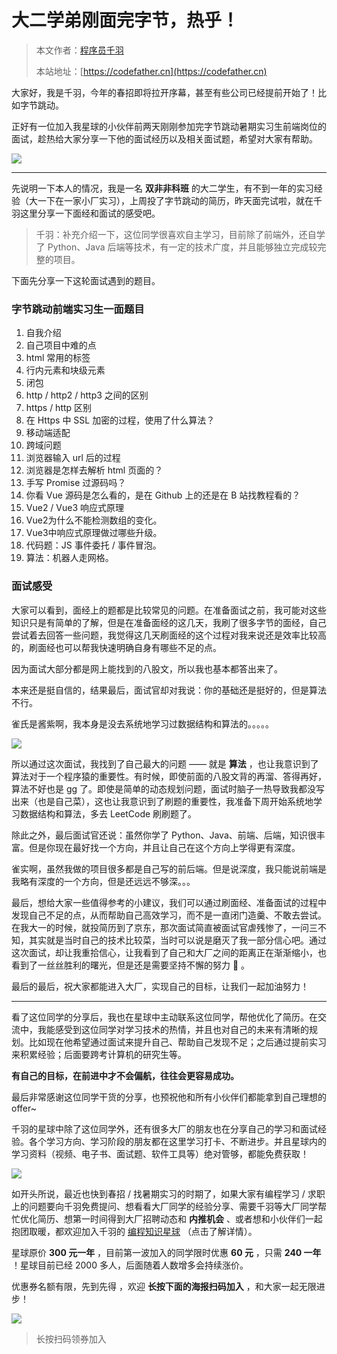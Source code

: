 # 大二学弟刚面完字节，热乎！

> 本文作者：[程序员千羽](https://yuyuanweb.feishu.cn/wiki/Abldw5WkjidySxkKxU2cQdAtnah)
>
> 本站地址：[https://codefather.cn](https://codefather.cn)

大家好，我是千羽，今年的春招即将拉开序幕，甚至有些公司已经提前开始了！比如字节跳动。

正好有一位加入我星球的小伙伴前两天刚刚参加完字节跳动暑期实习生前端岗位的面试，趁热给大家分享一下他的面试经历以及相关面试题，希望对大家有帮助。

![](https://pic.yupi.icu/5563/202311070928053.png)

------


先说明一下本人的情况，我是一名 **双非非科班** 的大二学生，有不到一年的实习经验（大一下在一家小厂实习），上周投了字节跳动的简历，昨天面完试啦，就在千羽这里分享一下面经和面试的感受吧。

> 千羽：补充介绍一下，这位同学很喜欢自主学习，目前除了前端外，还自学了 Python、Java 后端等技术，有一定的技术广度，并且能够独立完成较完整的项目。

下面先分享一下这轮面试遇到的题目。

### 字节跳动前端实习生一面题目

1. 自我介绍
2. 自己项目中难的点
3. html 常用的标签
4. 行内元素和块级元素
5. 闭包
6. http / http2 / http3 之间的区别
7. https /  http  区别
8. 在 Https 中 SSL 加密的过程，使用了什么算法？
9. 移动端适配
10. 跨域问题
11. 浏览器输入 url 后的过程
12. 浏览器是怎样去解析 html 页面的？
13. 手写 Promise 过源码吗？
14. 你看 Vue 源码是怎么看的，是在 Github 上的还是在 B 站找教程看的？
15. Vue2 / Vue3 响应式原理
16. Vue2为什么不能检测数组的变化。
17. Vue3中响应式原理做过哪些升级。
18. 代码题：JS 事件委托 / 事件冒泡。
19. 算法：机器人走网格。

### 面试感受

大家可以看到，面经上的题都是比较常见的问题。在准备面试之前，我可能对这些知识只是有简单的了解，但是在准备面经的这几天，我刷了很多字节的面经，自己尝试着去回答一些问题，我觉得这几天刷面经的这个过程对我来说还是效率比较高的，刷面经也可以帮我快速明确自身有哪些不足的点。

因为面试大部分都是网上能找到的八股文，所以我也基本都答出来了。

本来还是挺自信的，结果最后，面试官却对我说：你的基础还是挺好的，但是算法不行。

雀氏是酱紫啊，我本身是没去系统地学习过数据结构和算法的。。。。。

![](https://pic.yupi.icu/5563/202311070928764.png)

所以通过这次面试，我找到了自己最大的问题 —— 就是 **算法** ，也让我意识到了算法对于一个程序猿的重要性。有时候，即使前面的八股文背的再溜、答得再好，算法不好也是 gg 了。即使是简单的动态规划问题，面试时脑子一热导致我都没写出来（也是自己菜），这也让我意识到了刷题的重要性，我准备下周开始系统地学习数据结构和算法，多去 LeetCode 刷刷题了。

除此之外，最后面试官还说：虽然你学了 Python、Java、前端、后端，知识很丰富。但是你现在最好找一个方向，并且让自己在这个方向上学得更有深度。

雀实啊，虽然我做的项目很多都是自己写的前后端。但是说深度，我只能说前端是我略有深度的一个方向，但是还远远不够深。。。

最后，想给大家一些值得参考的小建议，我们可以通过刷面经、准备面试的过程中发现自己不足的点，从而帮助自己高效学习，而不是一直闭门造羹、不敢去尝试。在我大一的时候，就投简历到了京东，那次面试简直被面试官虐残惨了，一问三不知，其实就是当时自己的技术比较菜，当时可以说是磨灭了我一部分信心吧。通过这次面试，却让我重拾信心，让我看到了自己和大厂之间的距离正在渐渐缩小，也看到了一丝丝胜利的曙光，但是还是需要坚持不懈的努力 💪 。

最后的最后，祝大家都能进入大厂，实现自己的目标，让我们一起加油努力！



------


看了这位同学的分享后，我也在星球中主动联系这位同学，帮他优化了简历。在交流中，我能感受到这位同学对学习技术的热情，并且也对自己的未来有清晰的规划。比如现在他希望通过面试来提升自己、帮助自己发现不足；之后通过提前实习来积累经验；后面要跨考计算机的研究生等。

**有自己的目标，在前进中才不会偏航，往往会更容易成功。**

最后非常感谢这位同学干货的分享，也预祝他和所有小伙伴们都能拿到自己理想的 offer~

千羽的星球中除了这位同学外，还有很多大厂的朋友也在分享自己的学习和面试经验。各个学习方向、学习阶段的朋友都在这里学习打卡、不断进步。并且星球内的学习资料（视频、电子书、面试题、软件工具等）绝对管够，都能免费获取！

![](https://pic.yupi.icu/5563/202311070928767.png)

如开头所说，最近也快到春招 / 找暑期实习的时期了，如果大家有编程学习 / 求职上的问题要向千羽免费提问、想看看大厂同学的经验分享、需要千羽等大厂同学帮忙优化简历、想第一时间得到大厂招聘动态和 **内推机会** 、或者想和小伙伴们一起抱团取暖，都欢迎加入千羽的 [编程知识星球](https://mp.weixin.qq.com/s?__biz=MzI1NDczNTAwMA==&mid=2247505617&idx=1&sn=73c5e2b1ad9b22d93e8fd6153199ab22&scene=21#wechat_redirect) （点击了解详情）。

星球原价 **300 元一年** ，目前第一波加入的同学限时优惠 **60 元** ，只需 **240 一年** ！星球目前已经 2000 多人，后面随着人数增多会持续涨价。

优惠券名额有限，先到先得 ，欢迎 **长按下面的海报扫码加入** ，和大家一起无限进步！

![](https://pic.yupi.icu/5563/202311070928614.png)

> 长按扫码领券加入